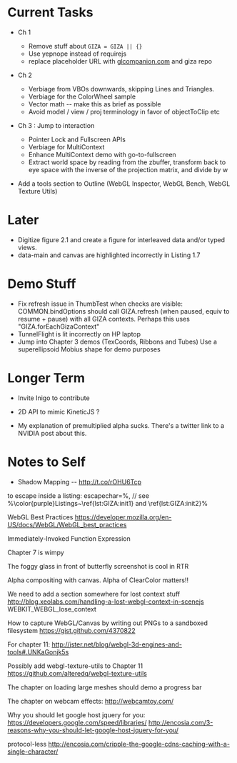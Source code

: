 
# Current Tasks

- Ch 1
  - Remove stuff about `GIZA = GIZA || {}`
  - Use yepnope instead of requirejs
  - replace placeholder URL with [glcompanion.com](glcompanion.com) and giza repo

- Ch 2
  - Verbiage from VBOs downwards, skipping Lines and Triangles.
  - Verbiage for the ColorWheel sample
  - Vector math -- make this as brief as possible
  - Avoid model / view / proj terminology in favor of objectToClip etc
  
- Ch 3 : Jump to interaction
  - Pointer Lock and Fullscreen APIs
  - Verbiage for MultiContext
  - Enhance MultiContext demo with go-to-fullscreen
  - Extract world space by reading from the zbuffer, transform back to eye space with the inverse of the projection matrix, and divide by w
- Add a tools section to Outline (WebGL Inspector, WebGL Bench, WebGL Texture Utils)

# Later

- Digitize figure 2.1 and create a figure for interleaved data and/or typed views.
- data-main and canvas are highlighted incorrectly in Listing 1.7

# Demo Stuff

- Fix refresh issue in ThumbTest when checks are visible: COMMON.bindOptions should call GIZA.refresh (when paused, equiv to resume + pause)
   with all GIZA contexts.  Perhaps this uses "GIZA.forEachGizaContext"
- TunnelFlight is lit incorrectly on HP laptop
- Jump into Chapter 3 demos (TexCoords, Ribbons and Tubes)
  Use a superellipsoid Mobius shape for demo purposes

# Longer Term

- Invite Inigo to contribute

- 2D API to mimic KineticJS ?
  
- My explanation of premultiplied alpha sucks.
  There's a twitter link to a NVIDIA post about this.

# Notes to Self

- Shadow Mapping -- http://t.co/rOHU6Tcp

to escape inside a listing:
escapechar=\%,
// see %\color{purple}Listings~\ref{lst:GIZA:init1} and \ref{lst:GIZA:init2}%

WebGL Best Practices
https://developer.mozilla.org/en-US/docs/WebGL/WebGL_best_practices

Immediately-Invoked Function Expression 

Chapter 7 is wimpy

The foggy glass in front of butterfly screenshot is cool in RTR

Alpha compositing with canvas.  Alpha of ClearColor matters!!

We need to add a section somewhere for lost context stuff
http://blog.xeolabs.com/handling-a-lost-webgl-context-in-scenejs
WEBKIT_WEBGL_lose_context

How to capture WebGL/Canvas by writing out PNGs to a sandboxed filesystem
https://gist.github.com/4370822

For chapter 11:
http://jster.net/blog/webgl-3d-engines-and-tools#.UNKaGonjk5s

Possibly add webgl-texture-utils to Chapter 11
https://github.com/alteredq/webgl-texture-utils

The chapter on loading large meshes should demo a progress bar

The chapter on webcam effects:
http://webcamtoy.com/

Why you should let google host jquery for you:
https://developers.google.com/speed/libraries/
http://encosia.com/3-reasons-why-you-should-let-google-host-jquery-for-you/

protocol-less
http://encosia.com/cripple-the-google-cdns-caching-with-a-single-character/
